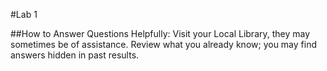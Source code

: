 #Lab 1

##How to Answer Questions Helpfully:
Visit your Local Library, they may sometimes be of assistance. 
Review what you already know; you may find answers hidden in past results.
